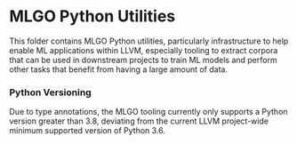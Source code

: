 # MLGO Python Utilities

This folder contains MLGO Python utilities, particularly infrastructure
to help enable ML applications within LLVM, especially tooling to extract
corpora that can be used in downstream projects to train ML models and perform
other tasks that benefit from having a large amount of data.

### Python Versioning

Due to type annotations, the MLGO tooling currently only supports a Python
version greater than 3.8, deviating from the current LLVM project-wide
minimum supported version of Python 3.6.
